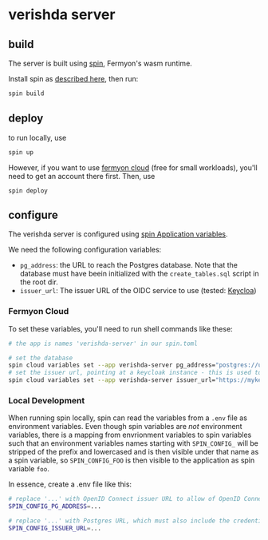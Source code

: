 # verishda server

## build

The server is built using [spin](https://developer.fermyon.com/spin), Fermyon's wasm runtime.

Install spin as [described here](https://developer.fermyon.com/spin/install#installing-spin), then run:

```bash
spin build
```

## deploy

to run locally, use
```bash
spin up
```

However, if you want to use [fermyon cloud](https://cloud.fermyon.com/) (free for small workloads), you'll need to get an account there first. Then, use

```
spin deploy
```

## configure

The verishda server is configured using [spin Application variables](https://developer.fermyon.com/spin/variables). 

We need the following configuration variables:
* `pg_address`: the URL to reach the Postgres database. Note that the database must have beein initialized with the `create_tables.sql` script in the root dir. 
* `issuer_url`: The issuer URL of the OIDC service to use (tested: [Keycloa](https://www.keycloak.org))

### Fermyon Cloud
To set these variables, you'll need to run shell commands like these:

```sh
# the app is names 'verishda-server' in our spin.toml

# set the database
spin cloud variables set --app verishda-server pg_address="postgres://user:password@host/dbname"
# set the issuer url, pointing at a keycloak instance - this is used to fetch more config via OIDC discovery
spin cloud variables set --app verishda-server issuer_url="https://mykeycloak/auth/realms/myrealm" 
```

### Local Development
When running spin locally, spin can read the variables from a `.env` file as environment variables. Even though spin variables are _not_ environment variables, there is a mapping from envrionment variables to spin variables such that an environment variables names starting with `SPIN_CONFIG_` will be stripped of the prefix and lowercased and is then visible under that name as a spin variable, so `SPIN_CONFIG_FOO` is then visible to the application as spin variable `foo`.

In essence, create a .env file like this:
```sh
# replace '...' with OpenID Connect issuer URL to allow of OpenID Connect Discovery
SPIN_CONFIG_PG_ADDRESS=...

# replace '...' with Postgres URL, which must also include the credentials
SPIN_CONFIG_ISSUER_URL=...
```
